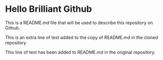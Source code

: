 # Hello Brilliant Github

This is a README.md file that will be used to describe this
repository on Github.

This is an extra line of text added to the copy
of README.md in the cloned repository

This line of text has been added to README.md in the
original repository.

